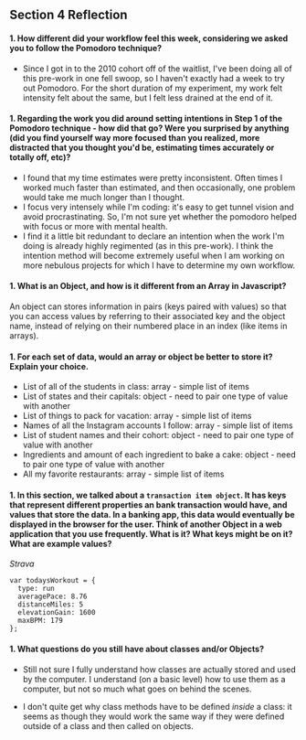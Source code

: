 ## Section 4 Reflection

#### 1. How different did your workflow feel this week, considering we asked you to follow the Pomodoro technique?

- Since I got in to the 2010 cohort off of the waitlist, I've been doing all of this pre-work in one fell swoop, so I haven't exactly had a week to try out Pomodoro. For the short duration of my experiment, my work felt intensity felt about the same, but I felt less drained at the end of it.

#### 1. Regarding the work you did around setting intentions in Step 1 of the Pomodoro technique - how did that go? Were you surprised by anything (did you find yourself way more focused than you realized, more distracted that you thought you'd be, estimating times accurately or totally off, etc)?

- I found that my time estimates were pretty inconsistent. Often times I worked much faster than estimated, and then occasionally, one problem would take me much longer than I thought.
- I focus very intensely while I'm coding: it's easy to get tunnel vision and avoid procrastinating. So, I'm not sure yet whether the pomodoro helped with focus or more with mental health.
- I find it a little bit redundant to declare an intention when the work I'm doing is already highly regimented (as in this pre-work). I think the intention method will become extremely useful when I am working on more nebulous projects for which I have to determine my own workflow.

#### 1. What is an Object, and how is it different from an Array in Javascript?

An object can stores information in pairs (keys paired with values) so that you can access values by referring to their associated key and the object name, instead of relying on their numbered place in an index (like items in arrays).

#### 1. For each set of data, would an array or object be better to store it? Explain your choice.

  * List of all of the students in class: array - simple list of items
  * List of states and their capitals: object - need to pair one type of value with another
  * List of things to pack for vacation: array - simple list of items
  * Names of all the Instagram accounts I follow: array - simple list of items
  * List of student names and their cohort: object - need to pair one type of value with another
  * Ingredients and amount of each ingredient to bake a cake: object - need to pair one type of value with another
  * All my favorite restaurants: array - simple list of items

#### 1. In this section, we talked about a `transaction item object`. It has keys that represent different properties an bank transaction would have, and values that store the data. In a banking app, this data would eventually be displayed in the browser for the user. Think of another Object in a web application that you use frequently. What is it? What keys might be on it? What are example values?

*Strava*
```
var todaysWorkout = {
  type: run
  averagePace: 8.76
  distanceMiles: 5
  elevationGain: 1600
  maxBPM: 179
};
```


#### 1. What questions do you still have about classes and/or Objects?

- Still not sure I fully understand how classes are actually stored and used by the computer. I understand (on a basic level) how to use them as a computer, but not so much what goes on behind the scenes.

- I don't quite get why class methods have to be defined *inside* a class: it seems as though they would work the same way if they were defined outside of a class and then called on objects.
